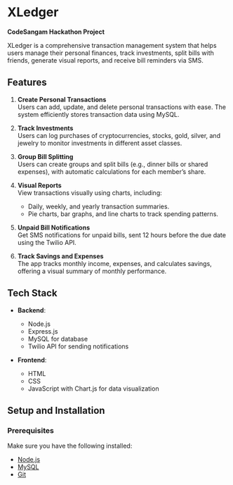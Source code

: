 # XLedger  
**CodeSangam Hackathon Project**

XLedger is a comprehensive transaction management system that helps users manage their personal finances, track investments, split bills with friends, generate visual reports, and receive bill reminders via SMS.

## Features

1. **Create Personal Transactions**  
   Users can add, update, and delete personal transactions with ease. The system efficiently stores transaction data using MySQL.

2. **Track Investments**  
   Users can log purchases of cryptocurrencies, stocks, gold, silver, and jewelry to monitor investments in different asset classes.

3. **Group Bill Splitting**  
   Users can create groups and split bills (e.g., dinner bills or shared expenses), with automatic calculations for each member’s share.

4. **Visual Reports**  
   View transactions visually using charts, including:
   - Daily, weekly, and yearly transaction summaries.
   - Pie charts, bar graphs, and line charts to track spending patterns.

5. **Unpaid Bill Notifications**  
   Get SMS notifications for unpaid bills, sent 12 hours before the due date using the Twilio API.

6. **Track Savings and Expenses**  
   The app tracks monthly income, expenses, and calculates savings, offering a visual summary of monthly performance.

## Tech Stack

- **Backend**: 
  - Node.js 
  - Express.js 
  - MySQL for database
  - Twilio API for sending notifications

- **Frontend**:
  - HTML
  - CSS
  - JavaScript with Chart.js for data visualization

## Setup and Installation

### Prerequisites

Make sure you have the following installed:
- [Node.js](https://nodejs.org/en/)
- [MySQL](https://www.mysql.com/)
- [Git](https://git-scm.com/)

